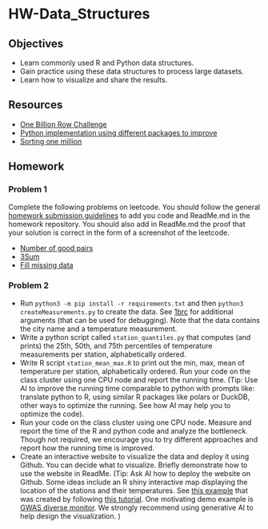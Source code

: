 # HW-Data_Structures

## Objectives

- Learn commonly used R and Python data structures.
- Gain practice using these data structures to process large datasets.
- Learn how to visualize and share the results.

## Resources

- [One Billion Row Challenge](https://1brc.dev/)
- [Python implementation using different packages to improve](https://www.linkedin.com/pulse/from-minutes-seconds-supercharging-python-billion-row-krishan-gupta-2icfe/)
- [Sorting one million](https://neopythonic.blogspot.com/2008/10/sorting-million-32-bit-integers-in-2mb.html)

## Homework

### Problem 1

Complete the following problems on leetcode. You should follow the general [homework submission guidelines](https://junwei-lu.github.io/bst236/chapter_syllabus/syllabus/#homework-submission-guidelines) to add you code and ReadMe.md in the homework repository. You should also add in ReadMe.md the proof that your solution is correct in the form of a screenshot of the leetcode.

- [Number of good pairs](https://leetcode.com/problems/number-of-good-pairs/)
- [3Sum](https://leetcode.com/problems/3sum/)
- [Fill missing data](https://leetcode.com/problems/fill-missing-data/)

  
### Problem 2

- Run `python3 -m pip install -r requirements.txt` and then `python3 createMeasurements.py` to create the data. See [1brc](https://github.com/ifnesi/1brc#submitting) for additional arguments (that can be used for debugging). Note that the data contains the city name and a temperature measurement.
- Write a python script called `station_quantiles.py` that computes (and prints) the 25th, 50th, and 75th percentiles of temperature measurements per station, alphabetically ordered. 
- Write R script `station_mean_max.R` to print out the min, max, mean of temperature per station, alphabetically ordered. Run your code on the class cluster using one CPU node and report the running time. (Tip: Use AI to improve the running time comparable to python with prompts like: translate python to R, using similar R packages like polars or DuckDB, other ways to optimize the running. See how AI may help you to optimize the code).
- Run your code on the class cluster using one CPU node. Measure  and report the time of the R and python code and analyze the bottleneck. Though not required, we encourage you to try different approaches and report how the running time is improved.
- Create an interactive website to visualize the data and deploy it using Github. You can decide what to visualize. Briefly demonstrate how to use the website in ReadMe. (Tip: Ask AI how to deploy the website on Github. Some ideas include an R shiny interactive map displaying the location of the stations and their temperatures. See [this example](https://github.com/phillipnicol/shinyapp_demo) that was created by following [this tutorial](https://hbctraining.github.io/Training-modules/RShiny/lessons/shinylive.html). One motivating demo example is [GWAS diverse monitor](https://gwasdiversitymonitor.com/). We strongly recommend using generative AI to help design the visualization. )
